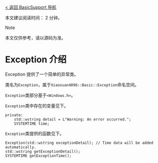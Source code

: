 [< 返回 BasicSupport 导航](../BasicSupport-导航.md)

本文建议阅读时间： 2 分钟。
> [!NOTE]
> 本文仅供参考，请以源码为准。

# Exception 介绍
Exception 提供了一个简单的异常类。

类名为`Exception`，属于`Xiaoxuan4096::Basic::Exception`命名空间。

`Exception`类部分基于`<Windows.h>`。

`Exception`类中存在的变量见下。
```
private:
    std::wstring detail = L"Warning: An error occurred.";
    SYSTEMTIME time;
```
`Exception`类提供的函数见下。
```
Exception(std::wstring exceptionDetail); // Time data will be added automatically.
std::wstring getExceptionDetail();
SYSTEMTIME getExceptionTime();
```